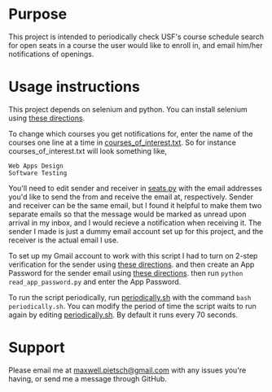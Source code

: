 # Purpose
This project is intended to periodically check USF's course schedule search for open seats in a course the user would like to enroll in, and email him/her notifications of openings.

# Usage instructions
This project depends on selenium and python. You can install selenium using [these directions](http://selenium-python.readthedocs.io/installation.html).

To change which courses you get notifications for, enter the name of the courses one line at a time in [courses_of_interest.txt](courses_of_interest.txt). So for instance courses_of_interest.txt will look something like,
```
Web Apps Design
Software Testing
```
You'll need to edit sender and receiver in [seats.py](seats.py) with the email addresses you'd like to send the from and receive the email at, respectively. Sender and receiver can be the same email, but I found it helpful to make them two separate emails so that the message would be marked as unread upon arrival in my inbox, and I would recieve a notification when receiving it. The sender I made is just a dummy email account set up for this project, and the receiver is the actual email I use.

To set up my Gmail account to work with this script I had to turn on 2-step verification for the sender using [these directions](https://support.google.com/accounts/answer/185839 "Google's instructions to set up 2-step verification").
and then create an App Password for the sender email using [these directions](https://support.google.com/accounts/answer/185834#ASPs "Google's instructions to set up an App Password").
then run `python read_app_password.py` and enter the App Password.

To run the script periodically, run [periodically.sh](periodically.sh) with the command `bash periodically.sh`. You can modify the period of time the script waits to run again by editing [periodically.sh](periodically.sh). By default it runs every 70 seconds.

# Support
Please email me at maxwell.pietsch@gmail.com with any issues you're having, or send me a message through GitHub.
